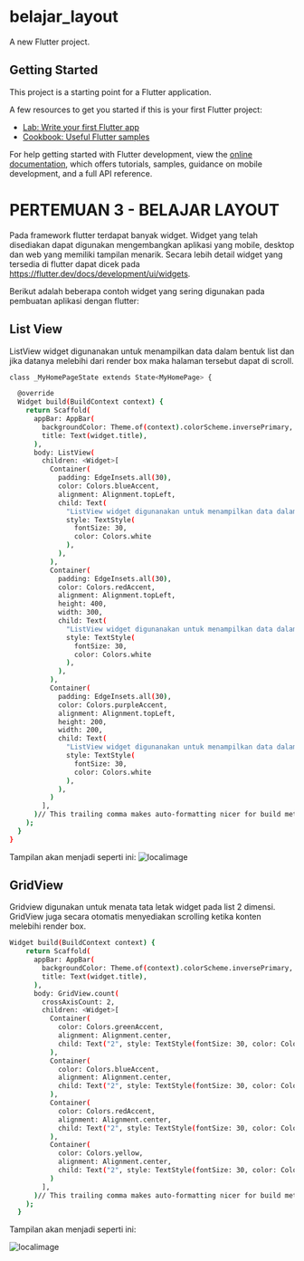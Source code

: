 # belajar_layout

A new Flutter project.

## Getting Started

This project is a starting point for a Flutter application.

A few resources to get you started if this is your first Flutter project:

- [Lab: Write your first Flutter app](https://docs.flutter.dev/get-started/codelab)
- [Cookbook: Useful Flutter samples](https://docs.flutter.dev/cookbook)

For help getting started with Flutter development, view the
[online documentation](https://docs.flutter.dev/), which offers tutorials,
samples, guidance on mobile development, and a full API reference.

# PERTEMUAN 3 - BELAJAR LAYOUT

Pada framework flutter terdapat banyak widget. Widget yang telah disediakan dapat 
digunakan mengembangkan aplikasi yang mobile, desktop dan web yang memiliki tampilan 
menarik. Secara lebih detail widget yang tersedia di flutter dapat dicek pada 
https://flutter.dev/docs/development/ui/widgets.

Berikut adalah beberapa contoh widget yang 
sering digunakan pada pembuatan aplikasi dengan flutter:

## List View

ListView widget digunanakan untuk menampilkan data dalam bentuk list dan jika datanya melebihi dari render box maka halaman tersebut dapat di scroll.

```sh
class _MyHomePageState extends State<MyHomePage> {

  @override
  Widget build(BuildContext context) {
    return Scaffold(
      appBar: AppBar(
        backgroundColor: Theme.of(context).colorScheme.inversePrimary,
        title: Text(widget.title),
      ),
      body: ListView(
        children: <Widget>[
          Container(
            padding: EdgeInsets.all(30),
            color: Colors.blueAccent,
            alignment: Alignment.topLeft,
            child: Text(
              "ListView widget digunanakan untuk menampilkan data dalam bentuk list dan jika datanya melebihi dari render box maka halaman tersebut dapat di scroll.",
              style: TextStyle(
                fontSize: 30,
                color: Colors.white
              ),
            ),
          ),
          Container(
            padding: EdgeInsets.all(30),
            color: Colors.redAccent,
            alignment: Alignment.topLeft,
            height: 400,
            width: 300,
            child: Text(
              "ListView widget digunanakan untuk menampilkan data dalam bentuk list dan jika datanya melebihi dari render box maka halaman tersebut dapat di scroll.",
              style: TextStyle(
                fontSize: 30,
                color: Colors.white
              ),
            ),
          ),
          Container(
            padding: EdgeInsets.all(30),
            color: Colors.purpleAccent,
            alignment: Alignment.topLeft,
            height: 200,
            width: 200,
            child: Text(
              "ListView widget digunanakan untuk menampilkan data dalam bentuk list dan jika datanya melebihi dari render box maka halaman tersebut dapat di scroll.",
              style: TextStyle(
                fontSize: 30,
                color: Colors.white
              ),
            ),
          )
        ],
      )// This trailing comma makes auto-formatting nicer for build methods.
    );
  }
}
```

Tampilan akan menjadi seperti ini:
![localimage](./lib/asset/listView.png)

## GridView

Gridview digunakan untuk menata tata letak widget pada list 2 dimensi. GridView juga
secara otomatis menyediakan scrolling ketika konten melebihi render box.

```sh
Widget build(BuildContext context) {
    return Scaffold(
      appBar: AppBar(
        backgroundColor: Theme.of(context).colorScheme.inversePrimary,
        title: Text(widget.title),
      ),
      body: GridView.count(
        crossAxisCount: 2,
        children: <Widget>[
          Container(
            color: Colors.greenAccent,
            alignment: Alignment.center,
            child: Text("2", style: TextStyle(fontSize: 30, color: Colors.white),),
          ),
          Container(
            color: Colors.blueAccent,
            alignment: Alignment.center,
            child: Text("2", style: TextStyle(fontSize: 30, color: Colors.white),),
          ),
          Container(
            color: Colors.redAccent,
            alignment: Alignment.center,
            child: Text("2", style: TextStyle(fontSize: 30, color: Colors.white),),
          ),
          Container(
            color: Colors.yellow,
            alignment: Alignment.center,
            child: Text("2", style: TextStyle(fontSize: 30, color: Colors.white),),
          )
        ],
      )// This trailing comma makes auto-formatting nicer for build methods.
    );
  }
```

Tampilan akan menjadi seperti ini:

![localimage](./lib/asset/gridView.png)
